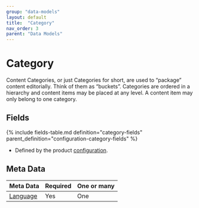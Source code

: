 ```yaml
---
group: "data-models"
layout: default
title:  "Category"
nav_order: 3
parent: "Data Models"
---
```


# Category

Content Categories, or just Categories for short, are used to “package” content editorially. Think of them as “buckets”. Categories are ordered in a hierarchy and content items may be placed at any level. A content item may only belong to one category.

## Fields

{% include fields-table.md definition="category-fields" parent_definition="configuration-category-fields" %}

* Defined by the product [configuration](../configuration/index.md#categories).

## Meta Data

| Meta Data                                         | Required | One or many |
|:--------------------------------------------------|:---------|:------------|
| [Language](content-language.md)                   | Yes      | One         |
